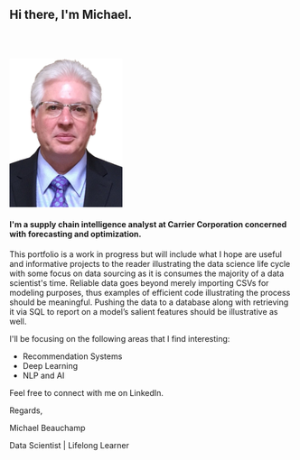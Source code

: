 ## Hi there, I'm Michael. ##

<p><br></br></p>
<img src = "images/mlbeau.png" width=200>

#### I'm a supply chain intelligence analyst at Carrier Corporation concerned with forecasting and optimization.

This portfolio is a work in progress but will include what I hope are useful and informative projects to the reader 
illustrating the data science life cycle with some focus on data sourcing as it is consumes the majority of a data 
scientist's time.  Reliable data goes beyond merely importing CSVs for modeling purposes, thus examples of efficient 
code illustrating the process should be meaningful.  Pushing the data to a database along with retrieving it via SQL 
to report on a model’s salient features should be illustrative as well.

I'll be focusing on the following areas that I find interesting:
- Recommendation Systems
- Deep Learning
- NLP and AI

Feel free to connect with me on LinkedIn.

Regards,

Michael Beauchamp

Data Scientist | Lifelong Learner



